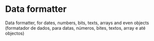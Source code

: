# Data formatter
Data formatter, for dates, numbers, bits, texts, arrays and even objects (formatador de dados, para datas, números, bites, textos, array e até objectos)
